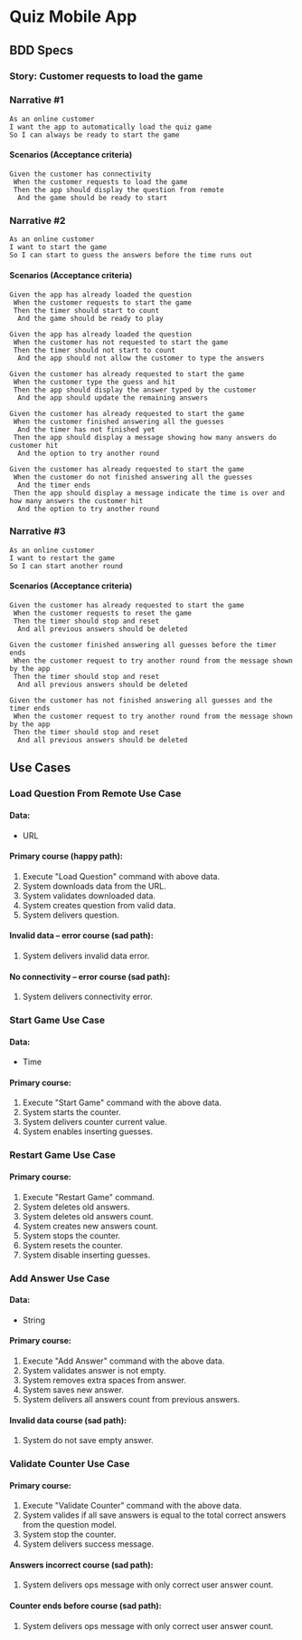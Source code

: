 # Quiz Mobile App

## BDD Specs

### Story: Customer requests to load the game

### Narrative #1

```
As an online customer
I want the app to automatically load the quiz game
So I can always be ready to start the game
```

#### Scenarios (Acceptance criteria)

```
Given the customer has connectivity
 When the customer requests to load the game
 Then the app should display the question from remote
  And the game should be ready to start
```

### Narrative #2

```
As an online customer
I want to start the game
So I can start to guess the answers before the time runs out
```

#### Scenarios (Acceptance criteria)

```
Given the app has already loaded the question
 When the customer requests to start the game
 Then the timer should start to count
  And the game should be ready to play

Given the app has already loaded the question
 When the customer has not requested to start the game
 Then the timer should not start to count
  And the app should not allow the customer to type the answers

Given the customer has already requested to start the game
 When the customer type the guess and hit
 Then the app should display the answer typed by the customer
  And the app should update the remaining answers

Given the customer has already requested to start the game
 When the customer finished answering all the guesses
  And the timer has not finished yet
 Then the app should display a message showing how many answers do customer hit
  And the option to try another round

Given the customer has already requested to start the game
 When the customer do not finished answering all the guesses
  And the timer ends
 Then the app should display a message indicate the time is over and how many answers the customer hit
  And the option to try another round
```

### Narrative #3

```
As an online customer
I want to restart the game
So I can start another round
```

#### Scenarios (Acceptance criteria)

```
Given the customer has already requested to start the game
 When the customer requests to reset the game
 Then the timer should stop and reset 
  And all previous answers should be deleted

Given the customer finished answering all guesses before the timer ends
 When the customer request to try another round from the message shown by the app
 Then the timer should stop and reset 
  And all previous answers should be deleted

Given the customer has not finished answering all guesses and the timer ends
 When the customer request to try another round from the message shown by the app
 Then the timer should stop and reset 
  And all previous answers should be deleted
```

## Use Cases

### Load Question From Remote Use Case

#### Data:
- URL

#### Primary course (happy path):
1. Execute "Load Question" command with above data.
2. System downloads data from the URL.
3. System validates downloaded data.
4. System creates question from valid data.
5. System delivers question.

#### Invalid data – error course (sad path):
1. System delivers invalid data error.

#### No connectivity – error course (sad path):
1. System delivers connectivity error.

### Start Game Use Case

#### Data:
- Time

#### Primary course:
1. Execute "Start Game" command with the above data.
2. System starts the counter.
3. System delivers counter current value.
3. System enables inserting guesses.

### Restart Game Use Case

#### Primary course:
1. Execute "Restart Game" command.
2. System deletes old answers.
3. System deletes old answers count.
4. System creates new answers count.
5. System stops the counter.
6. System resets the counter.
7. System disable inserting guesses.

### Add Answer Use Case

#### Data:
- String

#### Primary course:
1. Execute "Add Answer" command with the above data.
2. System validates answer is not empty.
3. System removes extra spaces from answer.
4. System saves new answer.
5. System delivers all answers count from previous answers.

#### Invalid data course (sad path):
1. System do not save empty answer.

### Validate Counter Use Case

#### Primary course:
1. Execute "Validate Counter" command with the above data.
2. System valides if all save answers is equal to the total correct answers from the question model.
3. System stop the counter.
4. System delivers success message.

#### Answers incorrect course (sad path):
1. System delivers ops message with only correct user answer count.

#### Counter ends before course (sad path):
1. System delivers ops message with only correct user answer count.
